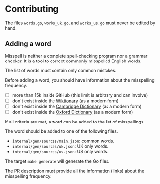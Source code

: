 # Contributing

The files `words.go`, `works_uk.go`, and `works_us.go` must never be edited by hand.

## Adding a word

Misspell is neither a complete spell-checking program nor a grammar checker.
It is a tool to correct commonly misspelled English words.

The list of words must contain only common mistakes.

Before adding a word, you should have information about the misspelling frequency.

- [ ] more than 15k inside GitHub (this limit is arbitrary and can involve)
- [ ] don't exist inside the [Wiktionary](https://en.wiktionary.org/wiki/) (as a modern form) 
- [ ] don't exist inside the [Cambridge Dictionary](https://dictionary.cambridge.org) (as a modern form)
- [ ] don't exist inside the [Oxford Dictionary](https://www.oed.com/search/dictionary/) (as a modern form)

If all criteria are met, a word can be added to the list of misspellings.

The word should be added to one of the following files.

- `internal/gen/sources/main.json`: common words.
- `internal/gen/sources/uk.json`: UK only words.
- `internal/gen/sources/us.json`: US only words.

The target `make generate` will generate the Go files.

The PR description must provide all the information (links) about the misspelling frequency.
